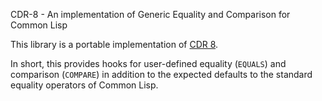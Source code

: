 CDR-8 - An implementation of Generic Equality and Comparison for Common Lisp

This library is a portable implementation of [CDR 8][1].

In short, this provides hooks for user-defined equality (`EQUALS`) and
comparison (`COMPARE`) in addition to the expected defaults to the standard
equality operators of Common Lisp.

[1]: http://cdr.eurolisp.org/document/8/ "CDR 8"
